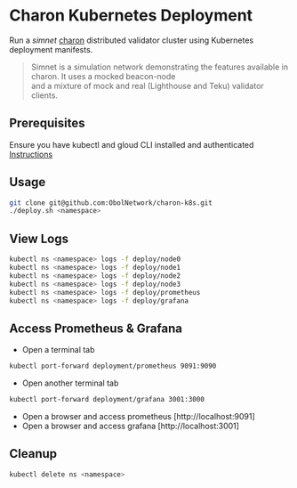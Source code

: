 # Charon Kubernetes Deployment

Run a *simnet* [charon](https://github.com/ObolNetwork/charon) distributed validator cluster using Kubernetes deployment manifests.

> Simnet is a simulation network demonstrating the features available in charon. It uses a mocked beacon-node  
> and a mixture of mock and real (Lighthouse and Teku) validator clients.

## Prerequisites
Ensure you have kubectl and gloud CLI installed and authenticated [Instructions](https://github.com/ObolNetwork/obol-infrastructure/tree/main/environments/development)

## Usage
```sh
git clone git@github.com:ObolNetwork/charon-k8s.git
./deploy.sh <namespace>
```

## View Logs
```sh
kubectl ns <namespace> logs -f deploy/node0
kubectl ns <namespace> logs -f deploy/node1
kubectl ns <namespace> logs -f deploy/node2
kubectl ns <namespace> logs -f deploy/node3
kubectl ns <namespace> logs -f deploy/prometheus
kubectl ns <namespace> logs -f deploy/grafana
```

## Access Prometheus & Grafana
- Open a terminal tab
```sh
kubectl port-forward deployment/prometheus 9091:9090
```
- Open another terminal tab
```sh
kubectl port-forward deployment/grafana 3001:3000
```
- Open a browser and access prometheus [http://localhost:9091]
- Open a browser and access grafana [http://localhost:3001]

## Cleanup
```sh
kubectl delete ns <namespace>
```
